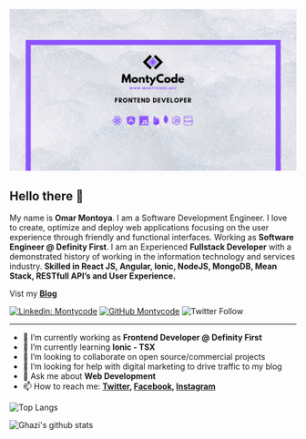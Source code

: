 ![Banner Image](https://github.com/montycode/montycode/blob/main/images/cover.png)

## Hello there 👋

My name is **Omar Montoya**. I am a Software Development Engineer. I love to create, optimize and deploy web applications focusing on the user experience through friendly and functional interfaces. Working as **Software Engineer @ Definity First**. I am an Experienced **Fullstack Developer** with a demonstrated history of working in the information technology and services industry. **Skilled in React JS, Angular, Ionic, NodeJS, MongoDB, Mean Stack, RESTfull API’s and User Experience.**

Vist my **[Blog](https://montycode.dev)**

[![Linkedin: Montycode](https://img.shields.io/badge/-MontyCode-blue?style=flat-square&logo=Linkedin&logoColor=white&link=https://www.linkedin.com/in/montycode/)](https://www.linkedin.com/in/montycode/)
[![GitHub Montycode](https://img.shields.io/github/followers/gkhan205?label=follow&style=social)](https://github.com/montycode)
![Twitter Follow](https://img.shields.io/twitter/follow/monty_code?style=social)

---

- 🔭 I’m currently working as **Frontend Developer @ Definity First**
- 🌱 I’m currently learning **Ionic - TSX**
- 👯 I’m looking to collaborate on open source/commercial projects
- 🤔 I’m looking for help with digital marketing to drive traffic to my blog
- 💬 Ask me about **Web Development**
- 📫 How to reach me:
  **[Twitter](https://twitter.com/monty_code), [Facebook](https://facebook.com/montycode10), [Instagram](https://instagram.com/montycode)**

![Top Langs](https://github-readme-stats.vercel.app/api/top-langs/?username=montycode&layout=compact&theme=dark&hide_border=true)

![Ghazi's github stats](https://github-readme-stats.vercel.app/api?username=montycode&show_icons=true&hide_border=true&theme=dark)


<!--
**montycode/montycode** is a ✨ _special_ ✨ repository because its `README.md` (this file) appears on your GitHub profile.

Here are some ideas to get you started:

- 🔭 I’m currently working on ...
- 🌱 I’m currently learning ...
- 👯 I’m looking to collaborate on ...
- 🤔 I’m looking for help with ...
- 💬 Ask me about ...
- 📫 How to reach me: ...
- 😄 Pronouns: ...
- ⚡ Fun fact: ...
-->
